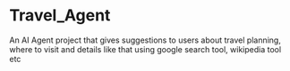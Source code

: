# Travel_Agent
An AI Agent project that gives suggestions to users about travel planning, where to visit and details like that using google search tool, wikipedia tool etc
